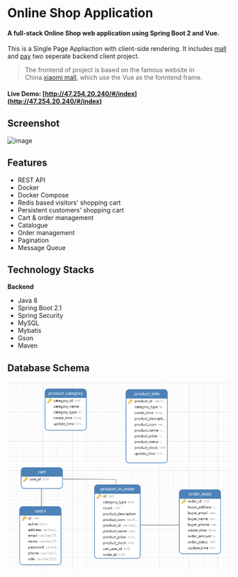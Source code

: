 # Online Shop Application

#### A full-stack Online Shop web application using Spring Boot 2 and Vue. 
This is a Single Page Appliaction with client-side rendering. It includes [mall](https://github.com/tangyuxi-lab/mall) and [pay](https://github.com/tangyuxi-lab/pay) two seperate backend client project.
> The frontend of  project is based on the famous website in China.[xiaomi mall](https://www.mi.com/shop), which use the Vue as the fonntend frame. 
> 
#### Live Demo: [http://47.254.20.240/#/index](http://47.254.20.240/#/index)

## Screenshot
![image](https://user-images.githubusercontent.com/52397316/183876228-e16a6f3d-fde6-4d0f-8a66-5445b4ed07e0.png)


## Features
- REST API
- Docker
- Docker Compose
- Redis based visitors' shopping cart
- Persistent customers' shopping cart
- Cart & order management
- Catalogue
- Order management
- Pagination
- Message Queue
## Technology Stacks
**Backend**
  - Java 8
  - Spring Boot 2.1
  - Spring Security
  - MySQL
  - Mybatis
  - Gson
  - Maven

## Database Schema

![](https://raw.githubusercontent.com/zhulinn/blog/hexo/source/uploads/post_pics/spring-angular/db.png)

